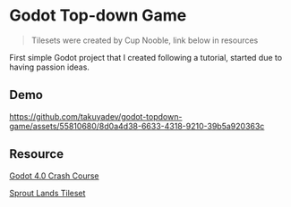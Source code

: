 # Godot Top-down Game
> Tilesets were created by Cup Nooble, link below in resources

First simple Godot project that I created following a tutorial, started due to having passion ideas.

## Demo
https://github.com/takuyadev/godot-topdown-game/assets/55810680/8d0a4d38-6633-4318-9210-39b5a920363c

## Resource
[Godot 4.0 Crash Course](https://www.youtube.com/watch?v=Luf2Kr5s3BM)

[Sprout Lands Tileset](https://cupnooble.itch.io/sprout-lands-asset-pack)

